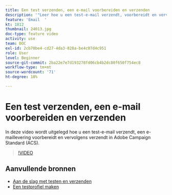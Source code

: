 ```yaml
---
title: Een test verzenden, een e-mail voorbereiden en verzenden
description: '"Leer hoe u een test-e-mail verzendt, voorbereidt en vervolgens de e-mail verzendt. ’'
feature: 'Email  '
kt: 1812
thumbnail: 24013.jpg
doc-type: feature video
activity: use
team: DOC
exl-id: 2cb70be4-cd27-4da3-828a-be4c07d4c951
role: User
level: Beginner
source-git-commit: 2ba22e7e7d193278fd06cb4b2dc80f650f754ec8
workflow-type: tm+mt
source-wordcount: '71'
ht-degree: 18%

---
```


# Een test verzenden, een e-mail voorbereiden en verzenden

In deze video wordt uitgelegd hoe u een test-e-mail verzendt, een e-maillevering voorbereidt en vervolgens verzendt in Adobe Campaign Standard (ACS).

>[!VIDEO](https://video.tv.adobe.com/v/24013/)

## Aanvullende bronnen

* [Aan de slag met testen en verzenden](https://experienceleague.adobe.com/docs/campaign-standard/using/testing-and-sending/get-started-sending-messages.html)
* [Een testprofiel maken](/help/profiles-and-audiences/creating-a-profile.md)
